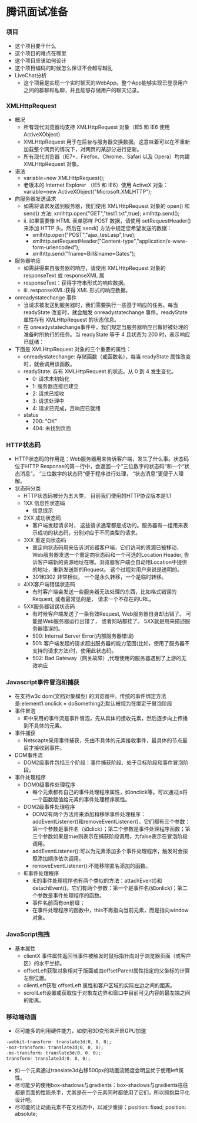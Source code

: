 # 腾讯面试准备

### 项目
- 这个项目要干什么
- 这个项目的难点在哪里
- 这个项目应该如何设计
- 这个项目编码的时候怎么保证不会越写越乱
- LiveChat分析
    + 这个项目是实现一个实时聊天的WebApp。整个App能够实现已登录用户之间的群聊和私聊，并且能够存储用户的聊天记录。

### XMLHttpRequest
- 概况
    + 所有现代浏览器均支持 XMLHttpRequest 对象（IE5 和 IE6 使用 ActiveXObject）
    + XMLHttpRequest 用于在后台与服务器交换数据。这意味着可以在不重新加载整个网页的情况下，对网页的某部分进行更新。
    + 所有现代浏览器（IE7+、Firefox、Chrome、Safari 以及 Opera）均内建 XMLHttpRequest 对象。
- 语法
    + variable=new XMLHttpRequest();
    + 老版本的 Internet Explorer （IE5 和 IE6）使用 ActiveX 对象：variable=new ActiveXObject("Microsoft.XMLHTTP");
- 向服务器发送请求
    + 如需将请求发送到服务器，我们使用 XMLHttpRequest 对象的 open() 和 send() 方法: xmlhttp.open("GET","test1.txt",true); xmlhttp.send();
    + ii.   如果需要像 HTML 表单那样 POST 数据，请使用 setRequestHeader() 来添加 HTTP 头。然后在 send() 方法中规定您希望发送的数据：
        * xmlhttp.open("POST","ajax_test.asp",true);
        * xmlhttp.setRequestHeader("Content-type","application/x-www-form-urlencoded");
        * xmlhttp.send("fname=Bill&lname=Gates");
- 服务器响应
    + 如需获得来自服务器的响应，请使用 XMLHttpRequest 对象的 responseText 或 responseXML 属
    + responseText：获得字符串形式的响应数据。
    + iii.  responseXML:获得 XML 形式的响应数据。
- onreadystatechange 事件
    + 当请求被发送到服务器时，我们需要执行一些基于响应的任务。每当 readyState 改变时，就会触发 onreadystatechange 事件。readyState 属性存有 XMLHttpRequest 的状态信息。
    + 在 onreadystatechange事件中，我们规定当服务器响应已做好被处理的准备时所执行的任务。当 readyState 等于 4 且状态为 200 时，表示响应已就绪：
- 下面是 XMLHttpRequest 对象的三个重要的属性：
    + onreadystatechange: 存储函数（或函数名），每当 readyState 属性改变时，就会调用该函数。
    + readyState: 存有 XMLHttpRequest 的状态。从 0 到 4 发生变化。
        * 0: 请求未初始化
        * 1: 服务器连接已建立
        * 2: 请求已接收
        * 3: 请求处理中
        * 4: 请求已完成，且响应已就绪
    + status
        * 200: "OK"
        * 404: 未找到页面

### HTTP状态码
- HTTP状态码的作用是：Web服务器用来告诉客户端，发生了什么事。状态码位于HTTP Response的第一行中，会返回一个”三位数字的状态码“和一个“状态消息”。 ”三位数字的状态码“便于程序进行处理， “状态消息”更便于人理解。
- 状态码分类
    + HTTP状态码被分为五大类， 目前我们使用的HTTP协议版本是1.1
    + 1XX 信息性状态码
        * 信息提示
    + 2XX 成功状态码
        * 客户端发起请求时， 这些请求通常都是成功的。服务器有一组用来表示成功的状态码，分别对应于不同类型的请求。
    + 3XX 重定向状态码
        * 重定向状态码用来告诉浏览器客户端，它们访问的资源已被移动，Web服务器发送一个重定向状态码和一个可选的Location Header, 告诉客户端新的资源地址在哪。浏览器客户端会自动用Location中提供的地址，重新发送新的Request。 这个过程对用户来说是透明的。
        * 301和302 非常相似， 一个是永久转移，一个是临时转移。
    + 4XX客户端错误状态码
        * 有时客户端会发送一些服务器无法处理的东西，比如格式错误的Request, 或者最常见的是， 请求一个不存在的URL。
    + 5XX服务器错误状态码
        * 有时候客户端发送了一条有效Request,
        Web服务器自身却出错了。 可能是Web服务器运行出错了， 或者网站都挂了。  5XX就是用来描述服务器错误的。
        * 500: Internal Server Error(内部服务器错误)
        * 501: 客户端发起的请求超出服务器的能力范围(比如，使用了服务器不支持的请求方法)时，使用此状态码。
        * 502: Bad Gateway（网关故障）,代理使用的服务器遇到了上游的无效响应

### Javascript事件冒泡和捕获
- 在支持w3c dom(文档对象模型) 的浏览器中，传统的事件绑定方法是:element1.onclick = doSomething2;默认被视为在绑定于冒泡阶段
- 事件冒泡
    + IE中采用的事件流是事件冒泡，先从具体的接收元素，然后逐步向上传播到不具体的元素。
- 事件捕获
    + Netscapte采用事件捕获，先由不具体的元素接收事件，最具体的节点最后才接收到事件。
- DOM事件流
    + DOM2级事件包括三个阶段：事件捕获阶段、处于目标阶段和事件冒泡阶段。
- 事件处理程序
    + DOM0级事件处理程序
        * 每个元素都有自己的事件处理程序属性，如onclick等。可以通过js将一个函数赋值给元素的事件处理程序属性。
    + DOM2级事件处理程序
        * DOM2有两个方法用来添加和移除事件处理程序：addEventListener()和removeEventListener()。它们都有三个参数：第一个参数是事件名（如click）；第二个参数是事件处理程序函数；第三个参数如果是true则表示在捕获阶段调用，为false表示在冒泡阶段调用。
        * addEventListener():可以为元素添加多个事件处理程序，触发时会按照添加顺序依次调用。
        * removeEventListener():不能移除匿名添加的函数。
    + IE事件处理程序
        * IE的事件处理程序也有两个类似的方法：attachEvent()和detachEvent()。它们有两个参数：第一个是事件名(如onlick)；第二个参数是事件处理程序的函数。
        * 事件名前面有on前缀；
        * 在事件处理程序的函数中，this不再指向当前元素，而是指向window对象。

### JavaScript拖拽
- 基本属性
    + clientX 事件属性返回当事件被触发时鼠标指针向对于浏览器页面（或客户区）的水平坐标。
    + offsetLeft获取对象相对于版面或由offsetParent属性指定的父坐标的计算左侧位置。
    + clientLeft获取 offsetLeft 属性和客户区域的实际左边之间的距离。
    + scrollLeft设置或获取位于对象左边界和窗口中目前可见内容的最左端之间的距离。

### 移动端动画
- 尽可能多的利用硬件能力，如使用3D变形来开启GPU加速
``` CSS
-webkit-transform: translate3d(0, 0, 0);
-moz-transform: translate3d(0, 0, 0);
-ms-transform: translate3d(0, 0, 0);
transform: translate3d(0, 0, 0);
```
- 如一个元素通过translate3d右移500px的动画流畅度会明显优于使用left属性。
- 尽可能少的使用box-shadows与gradients：box-shadows与gradients往往都是页面的性能杀手，尤其是在一个元素同时都使用了它们，所以拥抱扁平化设计吧。
- 尽可能的让动画元素不在文档流中，以减少重排：position: fixed;
position: absolute;
